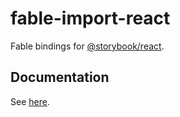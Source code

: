 # fable-import-react

Fable bindings for [@storybook/react](https://storybook.js.org/basics/guide-react/).

## Documentation

See [here](Content/README.md).

